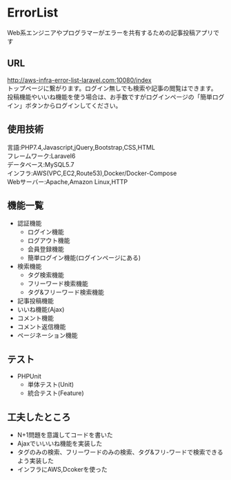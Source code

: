 # ErrorList
Web系エンジニアやプログラマーがエラーを共有するための記事投稿アプリです  

## URL  
http://aws-infra-error-list-laravel.com:10080/index  
トップページに繋がります。ログイン無しでも検索や記事の閲覧はできます。
投稿機能やいいね機能を使う場合は、お手数ですがログインページの「簡単ログイン」ボタンからログインしてください。

## 使用技術
言語:PHP7.4,Javascript,jQuery,Bootstrap,CSS,HTML  
フレームワーク:Laravel6  
データベース:MySQL5.7  
インフラ:AWS(VPC,EC2,Route53),Docker/Docker-Compose  
Webサーバー:Apache,Amazon Linux,HTTP  
  
## 機能一覧
- 認証機能  
    - ログイン機能  
    - ログアウト機能  
    - 会員登録機能 
    - 簡単ログイン機能(ログインページにある)
- 検索機能　　
    - タグ検索機能  
    - フリーワード検索機能  
    - タグ&フリーワード検索機能  
- 記事投稿機能
- いいね機能(Ajax)  
- コメント機能  
- コメント返信機能  
- ページネーション機能  

## テスト  
- PHPUnit  
    - 単体テスト(Unit)  
    - 統合テスト(Feature)  

## 工夫したところ  
- N+1問題を意識してコードを書いた  
- Ajaxでいいいね機能を実装した  
- タグのみの検索、フリーワードのみの検索、タグ&フリ-ワードで検索できるよう実装した
- インフラにAWS,Dcokerを使った  
